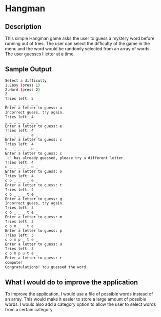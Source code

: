 # Hangman

## Description
This simple Hangman game asks the user to guess a mystery word before running out of tries. The user can select the difficulty of the game in the menu
and the word would be randomly selected from an array of words. The user guesses I letter at a time.

## Sample Output
```bash
Select a difficulty
1.Easy (press 1)
2.Hard (press 2)
2
Tries left: 5
_ _ _ _ _ _ _ _
Enter a letter to guess: a
Incorrect guess, try again.
Tries left: 4
_ _ _ _ _ _ _ _
Enter a letter to guess: e
Tries left: 4
_ _ _ _ _ _ e _
Enter a letter to guess: c
Tries left: 4
c _ _ _ _ _ e _
Enter a letter to guess: c
'c' has already guessed, please try a different letter.
Tries left: 4
c _ _ _ _ _ e _
Enter a letter to guess: o
Tries left: 4
c o _ _ _ _ e _
Enter a letter to guess: t
Tries left: 4
c o _ _ _ t e _
Enter a letter to guess: g
Incorrect guess, try again.
Tries left: 3
c o _ _ _ t e _
Enter a letter to guess: m
Tries left: 3
c o m _ _ t e _
Enter a letter to guess: p
Tries left: 3
c o m p _ t e _
Enter a letter to guess: u
Tries left: 3
c o m p u t e _
Enter a letter to guess: r
computer
Congratulations! You guessed the word.
```

## What I would do to improve the application
To improve the application, I would use a file of possible words instead of an array. This would make it easier to store a large amount of possible words. I would also
add a category option to allow the user to select words from a certain category.
